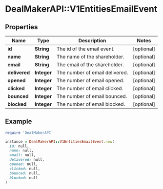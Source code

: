 # DealMakerAPI::V1EntitiesEmailEvent

## Properties

| Name | Type | Description | Notes |
| ---- | ---- | ----------- | ----- |
| **id** | **String** | The id of the email event. | [optional] |
| **name** | **String** | The name of the shareholder. | [optional] |
| **email** | **String** | The email of the shareholder. | [optional] |
| **delivered** | **Integer** | The number of email delivered. | [optional] |
| **opened** | **Integer** | The number of email opened. | [optional] |
| **clicked** | **Integer** | The number of email clicked. | [optional] |
| **bounced** | **Integer** | The number of email bounced. | [optional] |
| **blocked** | **Integer** | The number of email blocked. | [optional] |

## Example

```ruby
require 'DealMakerAPI'

instance = DealMakerAPI::V1EntitiesEmailEvent.new(
  id: null,
  name: null,
  email: null,
  delivered: null,
  opened: null,
  clicked: null,
  bounced: null,
  blocked: null
)
```

